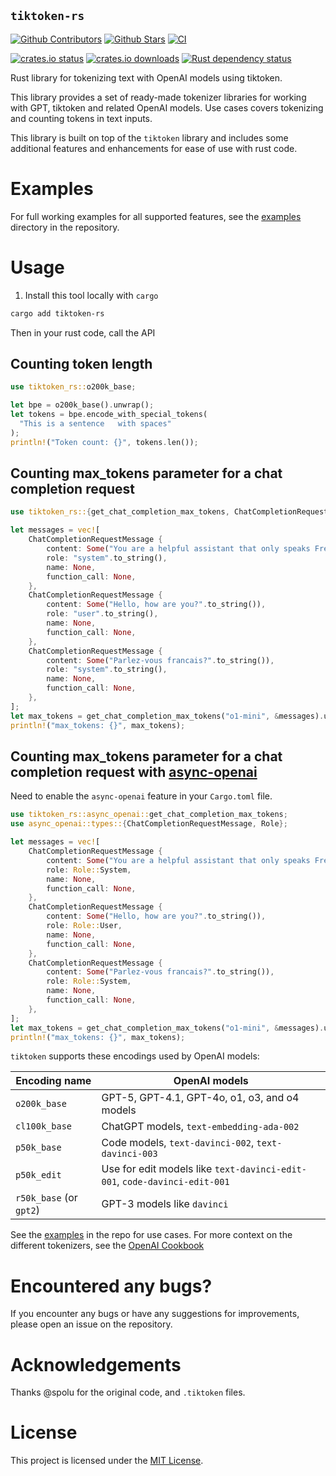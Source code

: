 ## `tiktoken-rs`

[![Github Contributors](https://img.shields.io/github/contributors/zurawiki/tiktoken-rs.svg)](https://github.com/zurawiki/tiktoken-rs/graphs/contributors)
[![Github Stars](https://img.shields.io/github/stars/zurawiki/tiktoken-rs.svg)](https://github.com/zurawiki/tiktoken-rs/stargazers)
[![CI](https://github.com/zurawiki/tiktoken-rs/actions/workflows/ci.yml/badge.svg)](https://github.com/zurawiki/tiktoken-rs/actions/workflows/ci.yml)

[![crates.io status](https://img.shields.io/crates/v/tiktoken-rs.svg)](https://crates.io/crates/tiktoken-rs)
[![crates.io downloads](https://img.shields.io/crates/d/tiktoken-rs.svg)](https://crates.io/crates/tiktoken-rs)
[![Rust dependency status](https://deps.rs/repo/github/zurawiki/tiktoken-rs/status.svg)](https://deps.rs/repo/github/zurawiki/tiktoken-rs)

Rust library for tokenizing text with OpenAI models using tiktoken.

This library provides a set of ready-made tokenizer libraries for working with GPT, tiktoken and related OpenAI models. Use cases covers tokenizing and counting tokens in text inputs.

This library is built on top of the `tiktoken` library and includes some additional features and enhancements for ease of use with rust code.

# Examples

For full working examples for all supported features, see the [examples](https://github.com/zurawiki/tiktoken-rs/tree/main/tiktoken-rs/examples) directory in the repository.

# Usage

1. Install this tool locally with `cargo`

```sh
cargo add tiktoken-rs
```

Then in your rust code, call the API

## Counting token length

```rust
use tiktoken_rs::o200k_base;

let bpe = o200k_base().unwrap();
let tokens = bpe.encode_with_special_tokens(
  "This is a sentence   with spaces"
);
println!("Token count: {}", tokens.len());
```

## Counting max_tokens parameter for a chat completion request

```rust
use tiktoken_rs::{get_chat_completion_max_tokens, ChatCompletionRequestMessage};

let messages = vec![
    ChatCompletionRequestMessage {
        content: Some("You are a helpful assistant that only speaks French.".to_string()),
        role: "system".to_string(),
        name: None,
        function_call: None,
    },
    ChatCompletionRequestMessage {
        content: Some("Hello, how are you?".to_string()),
        role: "user".to_string(),
        name: None,
        function_call: None,
    },
    ChatCompletionRequestMessage {
        content: Some("Parlez-vous francais?".to_string()),
        role: "system".to_string(),
        name: None,
        function_call: None,
    },
];
let max_tokens = get_chat_completion_max_tokens("o1-mini", &messages).unwrap();
println!("max_tokens: {}", max_tokens);
```

## Counting max_tokens parameter for a chat completion request with [async-openai](https://crates.io/crates/async-openai)

Need to enable the `async-openai` feature in your `Cargo.toml` file.

```rust
use tiktoken_rs::async_openai::get_chat_completion_max_tokens;
use async_openai::types::{ChatCompletionRequestMessage, Role};

let messages = vec![
    ChatCompletionRequestMessage {
        content: Some("You are a helpful assistant that only speaks French.".to_string()),
        role: Role::System,
        name: None,
        function_call: None,
    },
    ChatCompletionRequestMessage {
        content: Some("Hello, how are you?".to_string()),
        role: Role::User,
        name: None,
        function_call: None,
    },
    ChatCompletionRequestMessage {
        content: Some("Parlez-vous francais?".to_string()),
        role: Role::System,
        name: None,
        function_call: None,
    },
];
let max_tokens = get_chat_completion_max_tokens("o1-mini", &messages).unwrap();
println!("max_tokens: {}", max_tokens);
```

`tiktoken` supports these encodings used by OpenAI models:

| Encoding name           | OpenAI models                                                             |
| ----------------------- | ------------------------------------------------------------------------- |
| `o200k_base`            | GPT-5, GPT-4.1, GPT-4o, o1, o3, and o4 models                             |
| `cl100k_base`           | ChatGPT models, `text-embedding-ada-002`                                  |
| `p50k_base`             | Code models, `text-davinci-002`, `text-davinci-003`                       |
| `p50k_edit`             | Use for edit models like `text-davinci-edit-001`, `code-davinci-edit-001` |
| `r50k_base` (or `gpt2`) | GPT-3 models like `davinci`                                               |

See the [examples](https://github.com/zurawiki/tiktoken-rs/tree/main/tiktoken-rs/examples) in the repo for use cases. For more context on the different tokenizers, see the [OpenAI Cookbook](https://github.com/openai/openai-cookbook/blob/66b988407d8d13cad5060a881dc8c892141f2d5c/examples/How_to_count_tokens_with_tiktoken.ipynb)

# Encountered any bugs?

If you encounter any bugs or have any suggestions for improvements, please open an issue on the repository.

# Acknowledgements

Thanks @spolu for the original code, and `.tiktoken` files.

# License

This project is licensed under the [MIT License](./LICENSE).
